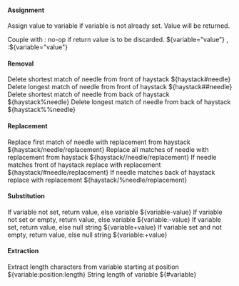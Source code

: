 #### Assignment
Assign value to variable if variable is not already set. Value will be returned.

Couple with : no-op if return value is to be discarded. 	${variable="value"} , :${variable="value"}
#### Removal
Delete shortest match of needle from front of haystack 	${haystack#needle}
Delete longest match of needle from front of haystack 	${haystack##needle}
Delete shortest match of needle from back of haystack 	${haystack%needle}
Delete longest match of needle from back of haystack 	${haystack%%needle}
#### Replacement
Replace first match of needle with replacement from haystack 	${haystack/needle/replacement}
Replace all matches of needle with replacement from haystack 	${haystack//needle/replacement}
If needle matches front of haystack replace with replacement 	${haystack/#needle/replacement}
If needle matches back of haystack replace with replacement 	${haystack/%needle/replacement}
#### Substitution
If variable not set, return value, else variable 	${variable-value}
If variable not set or empty, return value, else variable 	${variable:-value}
If variable set, return value, else null string 	${variable+value}
If variable set and not empty, return value, else null string 	${variable:+value}
#### Extraction
Extract length characters from variable starting at position 	${variable:position:length}
String length of variable 	${#variable}
